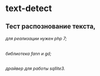 # text-detect


## Тест распознование текста,  
###### для реализации нужен php 7;  
###### библиотека fann и gd;  
###### драйвер для работы sqllite3.
